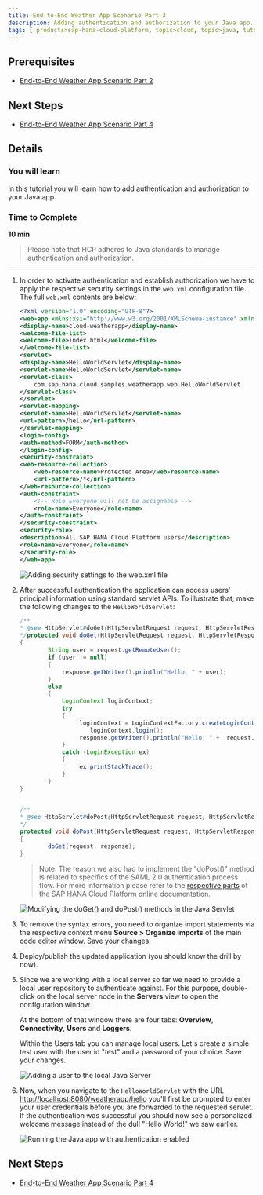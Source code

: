 ```yaml
---
title: End-to-End Weather App Scenario Part 3
description: Adding authentication and authorization to your Java app.
tags: [ products>sap-hana-cloud-platform, topic>cloud, topic>java, tutorial>intermediate]
---
```


## Prerequisites  
 - [End-to-End Weather App Scenario Part 2](http://www.sap.com/developer/tutorials/hcp-java-weatherapp-part2.html)

## Next Steps
 - [End-to-End Weather App Scenario Part 4](http://www.sap.com/developer/tutorials/hcp-java-weatherapp-part4.html)

## Details
### You will learn  
In this tutorial you will learn how to add authentication and authorization to your Java app.

### Time to Complete
**10 min**

 >Please note that HCP adheres to Java standards to manage authentication and authorization.

---

1. In order to activate authentication and establish authorization we have to apply the respective security settings in the `web.xml` configuration file. The full `web.xml` contents are below:

    ```xml
    <?xml version="1.0" encoding="UTF-8"?>
    <web-app xmlns:xsi="http://www.w3.org/2001/XMLSchema-instance" xmlns="http://java.sun.com/xml/ns/javaee" xsi:schemaLocation="http://java.sun.com/xml/ns/javaee http://java.sun.com/xml/ns/javaee/web-app_2_5.xsd" id="WebApp_ID" version="2.5">
    <display-name>cloud-weatherapp</display-name>
    <welcome-file-list>
    <welcome-file>index.html</welcome-file>
    </welcome-file-list>
    <servlet>
    <display-name>HelloWorldServlet</display-name>
    <servlet-name>HelloWorldServlet</servlet-name>
    <servlet-class>
        com.sap.hana.cloud.samples.weatherapp.web.HelloWorldServlet
    </servlet-class>
    </servlet>
    <servlet-mapping>
    <servlet-name>HelloWorldServlet</servlet-name>
    <url-pattern>/hello</url-pattern>
    </servlet-mapping>
    <login-config>
    <auth-method>FORM</auth-method>
    </login-config>
    <security-constraint>
    <web-resource-collection>
        <web-resource-name>Protected Area</web-resource-name>
        <url-pattern>/*</url-pattern>
    </web-resource-collection>
    <auth-constraint>
        <!-- Role Everyone will not be assignable -->
        <role-name>Everyone</role-name>
    </auth-constraint>
    </security-constraint>
    <security-role>
    <description>All SAP HANA Cloud Platform users</description>
    <role-name>Everyone</role-name>
    </security-role>
    </web-app>
    ```

    ![Adding security settings to the web.xml file](https://raw.githubusercontent.com/SAPDocuments/Tutorials/master/tutorials/hcp-java-weatherapp-part3/e2e_03-1.png)

2. After successful authentication the application can access users' principal information using standard servlet APIs. To illustrate that, make the following changes to the `HelloWorldServlet`:

    ```java
    /**
    * @see HttpServlet#doGet(HttpServletRequest request, HttpServletResponse response)
    */protected void doGet(HttpServletRequest request, HttpServletResponse response) throws ServletException, IOException
    {
    	    String user = request.getRemoteUser();
    	    if (user != null)
    	    {
    	        response.getWriter().println("Hello, " + user);
    	    }
    	    else
    	    {
    	        LoginContext loginContext;
    		    try
    	        {
    	             loginContext = LoginContextFactory.createLoginContext("FORM");
    			 		loginContext.login();
    	             response.getWriter().println("Hello, " +  request.getRemoteUser());
    	        }
    	        catch (LoginException ex)
    	        {
    	             ex.printStackTrace();
    		    }
    	    }
    }


    /**
    * @see HttpServlet#doPost(HttpServletRequest request, HttpServletResponse response)
    */
    protected void doPost(HttpServletRequest request, HttpServletResponse response) throws ServletException, IOException
    {
    		doGet(request, response);
    }
    ```

    >Note: The reason we also had to implement the "doPost()" method is related to specifics of the SAML 2.0 authentication process  flow. For more information please refer to the [respective parts](https://help.hana.ondemand.com/help/frameset.htm?e637f62abb571014857cb0232adc43a7.html) of the SAP HANA Cloud Platform online documentation.

    ![Modifying the doGet() and doPost() methods in the Java Servlet](https://raw.githubusercontent.com/SAPDocuments/Tutorials/master/tutorials/hcp-java-weatherapp-part3/e2e_03-2.png)


3. To remove the syntax errors, you need to organize import statements via the respective context menu **Source > Organize imports** of the main code editor window. Save your changes.

4. Deploy/publish the updated application (you should know the drill by now).

5. Since we are working with a local server so far we need to provide a local user repository to authenticate against. For this purpose, double-click on the local server node in the **Servers** view to open the configuration window.

    At the bottom of that window there are four tabs: **Overview**, **Connectivity**, **Users** and **Loggers**.

    Within the Users tab you can manage local users. Let's create a simple test user with the user id "test" and a password of your choice. Save your changes.

    ![Adding a user to the local Java Server](https://raw.githubusercontent.com/SAPDocuments/Tutorials/master/tutorials/hcp-java-weatherapp-part3/e2e_03-5.png)

6. Now, when you navigate to the `HelloWorldServlet` with the URL <http://localhost:8080/weatherapp/hello> you'll first be prompted to enter your user credentials before you are forwarded to the requested servlet. If the authentication was successful you should now see a personalized welcome message instead of the dull "Hello World!" we saw earlier.

    ![Running the Java app with authentication enabled](https://raw.githubusercontent.com/SAPDocuments/Tutorials/master/tutorials/hcp-java-weatherapp-part3/e2e_03-6.png)


## Next Steps
 - [End-to-End Weather App Scenario Part 4](http://www.sap.com/developer/tutorials/hcp-java-weatherapp-part4.html)
